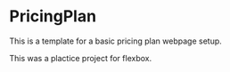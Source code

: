 # PricingPlan
 This is a template for a basic pricing plan webpage setup.
 
 This was a plactice project for flexbox.
